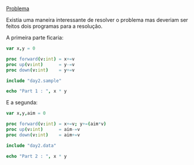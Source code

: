 [Problema](https://adventofcode.com/2021/day/2)

Existia uma maneira interessante de resolver o problema mas deveriam ser feitos dois programas para a resolução. 

A primeira parte ficaria:

```nim
var x,y = 0

proc forward(v:int) = x+=v
proc up(v:int)      = y-=v
proc down(v:int)    = y+=v

include "day2.sample"

echo "Part 1 : ", x * y
```

E a segunda:

```nim
var x,y,aim = 0

proc forward(v:int) = x+=v; y+=(aim*v)
proc up(v:int)      = aim-=v
proc down(v:int)    = aim+=v

include "day2.data"

echo "Part 2 : ", x * y
```
